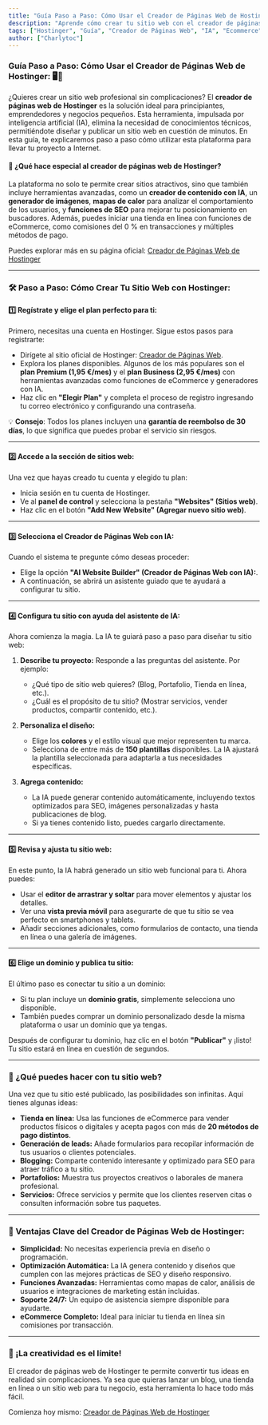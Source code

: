 ```yaml
---
title: "Guía Paso a Paso: Cómo Usar el Creador de Páginas Web de Hostinger"
description: "Aprende cómo crear tu sitio web con el creador de páginas web de Hostinger, desde el registro hasta la publicación de tu página. Una guía sencilla para principiantes y emprendedores."
tags: ["Hostinger", "Guía", "Creador de Páginas Web", "IA", "Ecommerce"]
author: ["Charlytoc"]
---
```


### Guía Paso a Paso: Cómo Usar el Creador de Páginas Web de Hostinger: 🖥️🚀

¿Quieres crear un sitio web profesional sin complicaciones? El **creador de páginas web de Hostinger** es la solución ideal para principiantes, emprendedores y negocios pequeños. Esta herramienta, impulsada por inteligencia artificial (IA), elimina la necesidad de conocimientos técnicos, permitiéndote diseñar y publicar un sitio web en cuestión de minutos. En esta guía, te explicaremos paso a paso cómo utilizar esta plataforma para llevar tu proyecto a Internet.

#### 🌟 ¿Qué hace especial al creador de páginas web de Hostinger?

La plataforma no solo te permite crear sitios atractivos, sino que también incluye herramientas avanzadas, como un **creador de contenido con IA**, un **generador de imágenes**, **mapas de calor** para analizar el comportamiento de los usuarios, y **funciones de SEO** para mejorar tu posicionamiento en buscadores. Además, puedes iniciar una tienda en línea con funciones de eCommerce, como comisiones del 0 % en transacciones y múltiples métodos de pago.

Puedes explorar más en su página oficial: [Creador de Páginas Web de Hostinger](https://www.hostinger.es/creador-de-paginas-web)  

---

### 🛠️ Paso a Paso: Cómo Crear Tu Sitio Web con Hostinger:

#### 1️⃣ **Regístrate y elige el plan perfecto para ti:**
Primero, necesitas una cuenta en Hostinger. Sigue estos pasos para registrarte:  

- Dirígete al sitio oficial de Hostinger: [Creador de Páginas Web](https://www.hostinger.es/creador-de-paginas-web).  
- Explora los planes disponibles. Algunos de los más populares son el **plan Premium (1,95 €/mes)** y el **plan Business (2,95 €/mes)** con herramientas avanzadas como funciones de eCommerce y generadores con IA.  
- Haz clic en **"Elegir Plan"** y completa el proceso de registro ingresando tu correo electrónico y configurando una contraseña.  

💡 **Consejo**: Todos los planes incluyen una **garantía de reembolso de 30 días**, lo que significa que puedes probar el servicio sin riesgos.

---

#### 2️⃣ **Accede a la sección de sitios web:**
Una vez que hayas creado tu cuenta y elegido tu plan:  

- Inicia sesión en tu cuenta de Hostinger.  
- Ve al **panel de control** y selecciona la pestaña **"Websites" (Sitios web)**.  
- Haz clic en el botón **"Add New Website" (Agregar nuevo sitio web)**.

---

#### 3️⃣ **Selecciona el Creador de Páginas Web con IA:**
Cuando el sistema te pregunte cómo deseas proceder:  

- Elige la opción **"AI Website Builder" (Creador de Páginas Web con IA):**.  
- A continuación, se abrirá un asistente guiado que te ayudará a configurar tu sitio.

---

#### 4️⃣ **Configura tu sitio con ayuda del asistente de IA:**
Ahora comienza la magia. La IA te guiará paso a paso para diseñar tu sitio web:  

1. **Describe tu proyecto:** Responde a las preguntas del asistente. Por ejemplo:  
   - ¿Qué tipo de sitio web quieres? (Blog, Portafolio, Tienda en línea, etc.).  
   - ¿Cuál es el propósito de tu sitio? (Mostrar servicios, vender productos, compartir contenido, etc.).  

2. **Personaliza el diseño:**  
   - Elige los **colores** y el estilo visual que mejor representen tu marca.  
   - Selecciona de entre más de **150 plantillas** disponibles. La IA ajustará la plantilla seleccionada para adaptarla a tus necesidades específicas.  

3. **Agrega contenido:**  
   - La IA puede generar contenido automáticamente, incluyendo textos optimizados para SEO, imágenes personalizadas y hasta publicaciones de blog.  
   - Si ya tienes contenido listo, puedes cargarlo directamente.  

---

#### 5️⃣ **Revisa y ajusta tu sitio web:**
En este punto, la IA habrá generado un sitio web funcional para ti. Ahora puedes:  

- Usar el **editor de arrastrar y soltar** para mover elementos y ajustar los detalles.  
- Ver una **vista previa móvil** para asegurarte de que tu sitio se vea perfecto en smartphones y tablets.  
- Añadir secciones adicionales, como formularios de contacto, una tienda en línea o una galería de imágenes.

---

#### 6️⃣ **Elige un dominio y publica tu sitio:**
El último paso es conectar tu sitio a un dominio:  

- Si tu plan incluye un **dominio gratis**, simplemente selecciona uno disponible.  
- También puedes comprar un dominio personalizado desde la misma plataforma o usar un dominio que ya tengas.  

Después de configurar tu dominio, haz clic en el botón **"Publicar"** y ¡listo! Tu sitio estará en línea en cuestión de segundos.  

---

### 🎯 ¿Qué puedes hacer con tu sitio web?  

Una vez que tu sitio esté publicado, las posibilidades son infinitas. Aquí tienes algunas ideas:  

- **Tienda en línea:** Usa las funciones de eCommerce para vender productos físicos o digitales y acepta pagos con más de **20 métodos de pago distintos**.  
- **Generación de leads:** Añade formularios para recopilar información de tus usuarios o clientes potenciales.  
- **Blogging:** Comparte contenido interesante y optimizado para SEO para atraer tráfico a tu sitio.  
- **Portafolios:** Muestra tus proyectos creativos o laborales de manera profesional.  
- **Servicios:** Ofrece servicios y permite que los clientes reserven citas o consulten información sobre tus paquetes.  

---

### 🔑 Ventajas Clave del Creador de Páginas Web de Hostinger: 

- **Simplicidad:** No necesitas experiencia previa en diseño o programación.  
- **Optimización Automática:** La IA genera contenido y diseños que cumplen con las mejores prácticas de SEO y diseño responsivo.  
- **Funciones Avanzadas:** Herramientas como mapas de calor, análisis de usuarios e integraciones de marketing están incluidas.  
- **Soporte 24/7:** Un equipo de asistencia siempre disponible para ayudarte.  
- **eCommerce Completo:** Ideal para iniciar tu tienda en línea sin comisiones por transacción.  

---

### 🚀 ¡La creatividad es el límite!

El creador de páginas web de Hostinger te permite convertir tus ideas en realidad sin complicaciones. Ya sea que quieras lanzar un blog, una tienda en línea o un sitio web para tu negocio, esta herramienta lo hace todo más fácil.

Comienza hoy mismo: [Creador de Páginas Web de Hostinger](https://www.hostinger.es/creador-de-paginas-web)  

